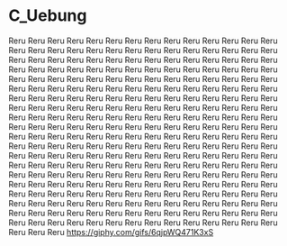 # C_Uebung
Reru 
Reru 
Reru 
Reru 
Reru 
Reru 
Reru 
Reru 
Reru 
Reru 
Reru 
Reru 
Reru 
Reru 
Reru 
Reru 
Reru 
Reru 
Reru 
Reru 
Reru 
Reru 
Reru 
Reru 
Reru 
Reru 
Reru 
Reru 
Reru 
Reru 
Reru 
Reru 
Reru 
Reru 
Reru 
Reru 
Reru 
Reru 
Reru 
Reru 
Reru 
Reru 
Reru 
Reru 
Reru 
Reru 
Reru 
Reru 
Reru 
Reru 
Reru 
Reru 
Reru 
Reru 
Reru 
Reru 
Reru 
Reru 
Reru 
Reru 
Reru 
Reru 
Reru 
Reru 
Reru 
Reru 
Reru 
Reru 
Reru 
Reru 
Reru 
Reru 
Reru 
Reru 
Reru 
Reru 
Reru 
Reru 
Reru 
Reru 
Reru 
Reru 
Reru 
Reru 
Reru 
Reru 
Reru 
Reru 
Reru 
Reru 
Reru 
Reru 
Reru 
Reru 
Reru 
Reru 
Reru 
Reru 
Reru 
Reru 
Reru 
Reru 
Reru 
Reru 
Reru 
Reru 
Reru 
Reru 
Reru 
Reru 
Reru 
Reru 
Reru 
Reru 
Reru 
Reru 
Reru 
Reru 
Reru 
Reru 
Reru 
Reru 
Reru 
Reru 
Reru 
Reru 
Reru 
Reru 
Reru 
Reru 
Reru 
Reru 
Reru 
Reru 
Reru 
Reru 
Reru 
Reru 
Reru 
Reru 
Reru 
Reru 
Reru 
Reru 
Reru 
Reru 
Reru 
Reru 
Reru 
Reru 
Reru 
Reru 
Reru 
Reru 
Reru 
Reru 
Reru 
Reru 
Reru 
Reru 
Reru 
Reru 
Reru 
Reru 
Reru 
Reru 
Reru 
Reru 
Reru 
Reru 
Reru 
Reru 
Reru 
Reru 
Reru 
Reru 
Reru 
Reru 
Reru 
Reru 
Reru 
Reru 
Reru 
Reru 
Reru 
Reru 
Reru 
Reru 
Reru 
Reru 
Reru 
Reru 
Reru 
Reru 
Reru 
Reru 
Reru 
Reru 
Reru 
Reru 
Reru 
Reru 
Reru 
Reru 
Reru 
Reru 
Reru 
Reru 
Reru 
Reru 
Reru 
Reru 
Reru 
Reru 
Reru 
Reru 
Reru 
Reru 
Reru 
Reru 
Reru 
Reru 
Reru 
Reru 
Reru 
Reru 
Reru 
Reru 
Reru 
Reru 
Reru 
Reru 
Reru 
Reru 
Reru 
Reru 
Reru 
Reru 
Reru 
Reru 
Reru 
Reru 
Reru 
Reru 
Reru 
Reru 
Reru 
Reru 
Reru 
Reru 
Reru 
Reru 
Reru 
Reru 
Reru 
Reru 
Reru 
Reru 
Reru 
Reru 
Reru 
Reru 
Reru 
Reru 
Reru 
Reru 
Reru 
Reru 
Reru 
Reru 
Reru 
Reru 
Reru 
Reru 
Reru 
Reru 
Reru 
Reru 
Reru 
Reru 
Reru 
Reru 
Reru 
https://giphy.com/gifs/6qjpWQ471K3xS
